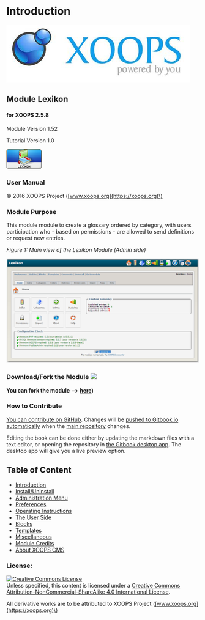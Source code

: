 # Introduction

![logoXoops.jpg](.gitbook/assets/logoxoops.jpg)

## Module Lexikon

#### for XOOPS 2.5.8

Module Version 1.52

Tutorial Version 1.0

![logoModule.png](.gitbook/assets/logomodule.png)

### User Manual

© 2016 XOOPS Project \([www.xoops.org](https://xoops.org)\)

### Module Purpose

This module module to create a glossary ordered by category, with users participation who - based on permissions - are allowed to send definitions or request new entries.

 _Figure 1: Main view of the Lexikon Module \(Admin side\)_

![image001.png](.gitbook/assets/image001.png)

### Download/Fork the Module ![](https://xoops.org/images/forkit.png)

**You can fork the module --&gt;** [**here**](https://github.com/XoopsModules25x/lexikon)**\)**

### How to Contribute

[You can contribute on GitHub](https://github.com/XoopsDocs/lexikon-tutorial). Changes will be [pushed to Gitbook.io automatically](https://www.gitbook.com/book/xoops/lexikon-tutorial/activity) when the [main repository](https://github.com/XoopsDocs/lexikon-tutorial) changes.

Editing the book can be done either by updating the markdown files with a text editor, or opening the repository in [the Gitbook desktop app](https://github.com/GitbookIO/editor/blob/master/README.md). The desktop app will give you a live preview option.

## Table of Content

* [Introduction](introduction.md)
* [Install/Uninstall](install-uninstall.md)
* [Administration Menu](administration-menu.md)
* [Preferences](preferences.md)
* [Operating Instructions](operating-instructions.md)
* [The User Side](the-user-side.md)
* [Blocks](blocks.md)
* [Templates](templates.md)
* [Miscellaneous](other.md) 
* [Module Credits](module-credits.md)
* [About XOOPS CMS](about-xoops-cms.md)

### License:

[![Creative Commons License](https://i.creativecommons.org/l/by-nc-sa/4.0/88x31.png)](http://creativecommons.org/licenses/by-nc-sa/4.0/)  
Unless specified, this content is licensed under a [Creative Commons Attribution-NonCommercial-ShareAlike 4.0 International License](http://creativecommons.org/licenses/by-nc-sa/4.0/).

All derivative works are to be attributed to XOOPS Project \([www.xoops.org](https://xoops.org)\)

